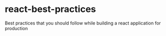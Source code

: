 # react-best-practices

Best practices that you should follow while building a react application for production
